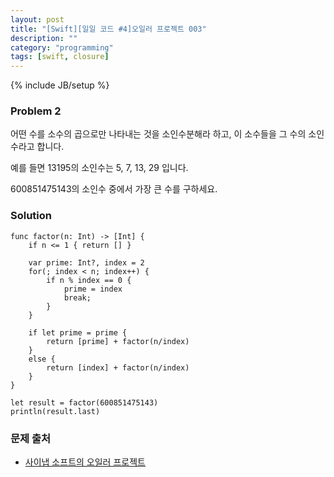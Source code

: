 ```yaml
---
layout: post
title: "[Swift][일일 코드 #4]오일러 프로젝트 003"
description: ""
category: "programming"
tags: [swift, closure]
---
```

{% include JB/setup %}

### Problem 2

어떤 수를 소수의 곱으로만 나타내는 것을 소인수분해라 하고, 이 소수들을 그 수의 소인수라고 합니다.

예를 들면 13195의 소인수는 5, 7, 13, 29 입니다.

600851475143의 소인수 중에서 가장 큰 수를 구하세요.

### Solution

	func factor(n: Int) -> [Int] {
		if n <= 1 { return [] }

		var prime: Int?, index = 2
		for(; index < n; index++) {
			if n % index == 0 {
				prime = index
				break;
			}
		}

		if let prime = prime {
			return [prime] + factor(n/index)
		}
		else {
			return [index] + factor(n/index)
		}
	}

	let result = factor(600851475143)
	println(result.last)

### 문제 출처

* [사이냅 소프트의 오일러 프로젝트](http://euler.synap.co.kr/prob_detail.php?id=3)